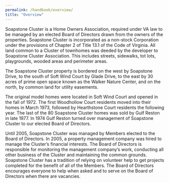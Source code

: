 ```yaml
---
permalink: /handbook/overview/
title: "Overview"
---
```


Soapstone Cluster is a Home Owners Association, required under VA law to be managed by an elected Board of Directors drawn from the owners of the properties. Soapstone Cluster is incorporated as a non-stock Corporation under the provisions of Chapter 2 of Title 13.1 of the Code of Virginia. All land common to a Cluster of townhomes was deeded by the developer to Soapstone Cluster Association. This includes streets, sidewalks, tot lots, playgrounds, wooded areas and perimeter areas.

The Soapstone Cluster property is bordered on the west by Soapstone Drive, to the south of Soft Wind Court by Glade Drive, to the east by 30 acres of prime open space known as the Walker Nature Center, and on the north, by common land for utility easements. 

The original model homes were located in Soft Wind Court and opened in the fall of 1972. The first Woodhollow Court residents moved into their homes in March 1973, followed by Hearthstone Court residents the following year. The last of the 80 Soapstone Cluster homes was sold by Gulf Reston in late 1977. In 1974 Gulf Reston turned over management of Soapstone Cluster to our elected Board of Directors.  

Until 2005, Soapstone Cluster was managed by Members elected to the Board of Directors. In 2005, a property management company was hired to manage the Cluster’s financial interests. The Board of Directors is responsible for monitoring the management company’s work, conducting all other business of the Cluster and maintaining the common grounds. Soapstone Cluster has a tradition of relying on volunteer help to get projects completed for the benefit of all of the Members. The Board of Directors encourages everyone to help when asked and to serve on the Board of Directors when there are vacancies.

